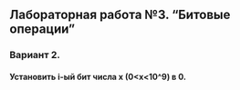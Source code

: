 ## Лабораторная работа  №3. “Битовые операции”

### Вариант 2.
#### Установить i-ый бит числа х (0<x<10^9) в 0.
